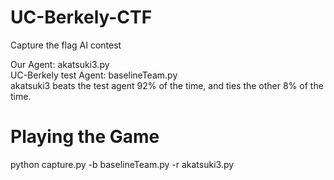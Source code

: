 # UC-Berkely-CTF
Capture the flag AI contest

Our Agent: akatsuki3.py<br/>
UC-Berkely test Agent: baselineTeam.py<br/>
akatsuki3 beats the test agent 92% of the time, and ties the other 8% of the time.<br/>

# Playing the Game 
 python capture.py -b baselineTeam.py -r akatsuki3.py
